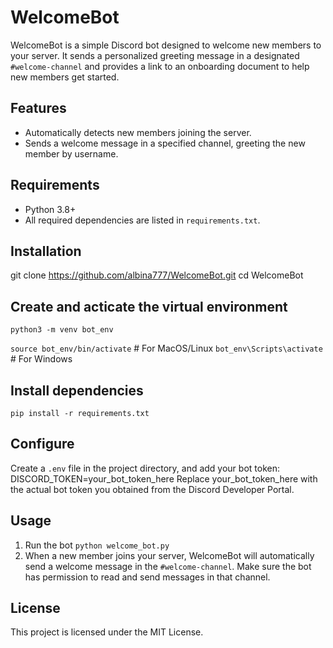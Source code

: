 # WelcomeBot

WelcomeBot is a simple Discord bot designed to welcome new members to your server. 
It sends a personalized greeting message in a designated `#welcome-channel` and provides a link to an onboarding document to help new members get started.

## Features
- Automatically detects new members joining the server.
- Sends a welcome message in a specified channel, greeting the new member by username.

## Requirements
- Python 3.8+
- All required dependencies are listed in `requirements.txt`.

## Installation
git clone https://github.com/albina777/WelcomeBot.git
cd WelcomeBot

## Create and acticate the virtual environment 
`python3 -m venv bot_env`

`source bot_env/bin/activate`  # For MacOS/Linux
`bot_env\Scripts\activate`     # For Windows

## Install dependencies
`pip install -r requirements.txt`

## Configure
Create a `.env` file in the project directory, and add your bot token:
DISCORD_TOKEN=your_bot_token_here
Replace your_bot_token_here with the actual bot token you obtained from the Discord Developer Portal.

## Usage
1. Run the bot
   `python welcome_bot.py`
2. When a new member joins your server, WelcomeBot will automatically send a welcome message in the `#welcome-channel`.
   Make sure the bot has permission to read and send messages in that channel.


## License
This project is licensed under the MIT License.



